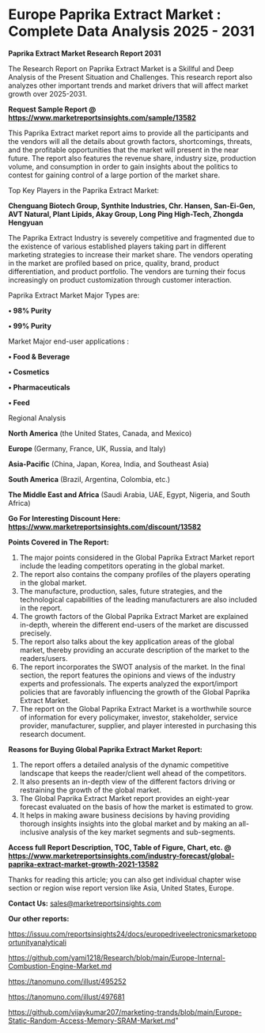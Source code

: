 # Europe Paprika Extract Market : Complete Data Analysis 2025 - 2031

<strong>Paprika Extract Market Research Report 2031</strong>

The Research Report on Paprika Extract Market is a Skillful and Deep Analysis of the Present Situation and Challenges. This research report also analyzes other important trends and market drivers that will affect market growth over 2025-2031.

<strong>Request Sample Report @ <a href=https://www.marketreportsinsights.com/sample/13582>https://www.marketreportsinsights.com/sample/13582</a></strong>

This Paprika Extract market report aims to provide all the participants and the vendors will all the details about growth factors, shortcomings, threats, and the profitable opportunities that the market will present in the near future. The report also features the revenue share, industry size, production volume, and consumption in order to gain insights about the politics to contest for gaining control of a large portion of the market share.

Top Key Players in the Paprika Extract Market:

<strong>Chenguang Biotech Group, Synthite Industries, Chr. Hansen, San-Ei-Gen, AVT Natural, Plant Lipids, Akay Group, Long Ping High-Tech, Zhongda Hengyuan</strong>

The Paprika Extract Industry is severely competitive and fragmented due to the existence of various established players taking part in different marketing strategies to increase their market share. The vendors operating in the market are profiled based on price, quality, brand, product differentiation, and product portfolio. The vendors are turning their focus increasingly on product customization through customer interaction.

Paprika Extract Market Major Types are:

<strong>• 98% Purity

• 99% Purity</strong>

Market Major end-user applications :

<strong>• Food & Beverage

• Cosmetics

• Pharmaceuticals

• Feed</strong>

Regional Analysis

</u><strong><b>North America</b></strong> (the United States, Canada, and Mexico)

<strong><b>Europe </b></strong>(Germany, France, UK, Russia, and Italy)

<strong><b>Asia-Pacific</b></strong> (China, Japan, Korea, India, and Southeast Asia)

<strong><b>South America</b></strong> (Brazil, Argentina, Colombia, etc.)

<strong><b>The Middle East and Africa</b></strong> (Saudi Arabia, UAE, Egypt, Nigeria, and South Africa)

<strong>Go For Interesting Discount Here: <a href=https://www.marketreportsinsights.com/discount/13582>https://www.marketreportsinsights.com/discount/13582</a></strong>

<strong>Points Covered in The Report:</strong>
<ol>
  <li>The major points considered in the Global Paprika Extract Market report include the leading competitors operating in the global market.</li>
  <li>The report also contains the company profiles of the players operating in the global market.</li>
  <li>The manufacture, production, sales, future strategies, and the technological capabilities of the leading manufacturers are also included in the report.</li>
  <li>The growth factors of the Global Paprika Extract Market are explained in-depth, wherein the different end-users of the market are discussed precisely.</li>
  <li>The report also talks about the key application areas of the global market, thereby providing an accurate description of the market to the readers/users.</li>
  <li>The report incorporates the SWOT analysis of the market. In the final section, the report features the opinions and views of the industry experts and professionals. The experts analyzed the export/import policies that are favorably influencing the growth of the Global Paprika Extract Market.</li>
  <li>The report on the Global Paprika Extract Market is a worthwhile source of information for every policymaker, investor, stakeholder, service provider, manufacturer, supplier, and player interested in purchasing this research document.</li>
</ol>
<strong>Reasons for Buying Global Paprika Extract Market Report:</strong>

<ol>
  <li>The report offers a detailed analysis of the dynamic competitive landscape that keeps the reader/client well ahead of the competitors.</li>
  <li>It also presents an in-depth view of the different factors driving or restraining the growth of the global market.</li>
  <li>The Global Paprika Extract Market report provides an eight-year forecast evaluated on the basis of how the market is estimated to grow.</li>
  <li>It helps in making aware business decisions by having providing thorough insights insights into the global market and by making an all-inclusive analysis of the key market segments and sub-segments.</li>
</ol>
<strong>Access full Report Description, TOC, Table of Figure, Chart, etc. @ <a href=https://www.marketreportsinsights.com/industry-forecast/global-paprika-extract-market-growth-2021-13582>https://www.marketreportsinsights.com/industry-forecast/global-paprika-extract-market-growth-2021-13582</a></strong>


Thanks for reading this article; you can also get individual chapter wise section or region wise report version like Asia, United States, Europe.

<strong>Contact Us:</strong>
sales@marketreportsinsights.com

<strong>Our other reports:</strong>

<a href=https://issuu.com/reportsinsights24/docs/europedriveelectronicsmarketopportunityanalyticali>https://issuu.com/reportsinsights24/docs/europedriveelectronicsmarketopportunityanalyticali</a>

<a href=https://github.com/yami1218/Research/blob/main/Europe-Internal-Combustion-Engine-Market.md>https://github.com/yami1218/Research/blob/main/Europe-Internal-Combustion-Engine-Market.md</a>

<a href=https://tanomuno.com/illust/495252>https://tanomuno.com/illust/495252</a>

<a href=https://tanomuno.com/illust/497681>https://tanomuno.com/illust/497681</a>

<a href=https://github.com/vijaykumar207/marketing-trands/blob/main/Europe-Static-Random-Access-Memory-SRAM-Market.md>https://github.com/vijaykumar207/marketing-trands/blob/main/Europe-Static-Random-Access-Memory-SRAM-Market.md</a>"
